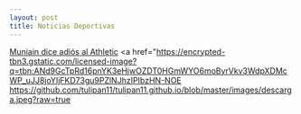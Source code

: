 ```yaml
---
layout: post
title: Noticias Deportivas
---
```


<a href="mun.md">Muniain dice adiós al Athletic</a>
<a href="https://encrypted-tbn3.gstatic.com/licensed-image?q=tbn:ANd9GcTpRd16pnYK3eHjwOZDT0HGmWYO6moByrVkv3WdpXDMcWP_uJJ8joYIjFKD73gu9PZlNJhzIPIbzHN-NOE
https://github.com/tulipan11/tulipan11.github.io/blob/master/images/descarga.jpeg?raw=true
